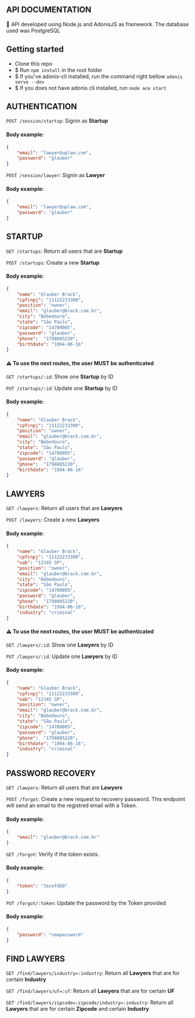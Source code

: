 ## API DOCUMENTATION

:rocket: API developed using Node.js and AdonisJS as framework. The database used was PostgreSQL

## Getting started

- Clone this repo
- \$ Run `npm install` in the root folder
- \$ If you've adonis-cli installed, run the command right bellow `adonis serve --dev`
- \$ If you does not have adonis cli installed, run `node ace start`

## AUTHENTICATION

`POST /session/startup`: Signin as **Startup**

#### Body example:

```json
{
	"email": "lawyer@uplaw.com",
	"password": "glauber"
}
```

`POST /session/lawyer`: Signin as **Lawyer**

#### Body example:

```json
{
	"email": "lawyer@uplaw.com",
	"password": "glauber"
}
```

## STARTUP

`GET /startups`: Return all users that are **Startup**

`POST /startups`: Create a new **Startup**

#### Body example:

```json
{
	"name": "Glauber Brack",
	"cpfcnpj": "11122233300",
	"position": "owner",
	"email": "glauber@brack.com.br",
	"city": "Bebedouro",
	"state": "São Paulo",
	"zipcode": "14700005",
  	"password": "glauber",
  	"phone":  "1798805220",
  	"birthdate": "1994-06-16"
}
```
#### :warning: To use the next routes, the user MUST be authenticated

`GET /startups/:id`: Show one **Startup** by ID

`PUT /startups/:id`: Update one **Startup** by ID

#### Body example:

```json
{
	"name": "Glauber Brack",
	"cpfcnpj": "11122233300",
	"position": "owner",
	"email": "glauber@brack.com.br",
	"city": "Bebedouro",
	"state": "São Paulo",
	"zipcode": "14700005",
  	"password": "glauber",
  	"phone":  "1798805220",
  	"birthdate": "1994-06-16"
}
```

## LAWYERS

`GET /lawyers`: Return all users that are **Lawyers**

`POST /lawyers`: Create a new **Lawyers**

#### Body example:

```json
{
	"name": "Glauber Brack",
  	"cpfcnpj": "11122233300",
  	"oab": "12345 SP",
	"position": "owner",
	"email": "glauber@brack.com.br",
	"city": "Bebedouro",
	"state": "São Paulo",
	"zipcode": "14700005",
  	"password": "glauber",
  	"phone":  "1798805220",
  	"birthdate": "1994-06-16",
  	"industry": "criminal"
}
```
#### :warning: To use the next routes, the user MUST be authenticated

`GET /lawyers/:id`: Show one **Lawyers** by ID

`PUT /lawyers/:id`: Update one **Lawyers** by ID

#### Body example:

```json
{
	"name": "Glauber Brack",
	"cpfcnpj": "11122233300",
  	"oab": "12345 SP",
	"position": "owner",
	"email": "glauber@brack.com.br",
	"city": "Bebedouro",
	"state": "São Paulo",
	"zipcode": "14700005",
  	"password": "glauber",
	"phone":  "1798805220",
  	"birthdate": "1994-06-16",
  	"industry": "criminal"
}
```

## PASSWORD RECOVERY

`GET /lawyers`: Return all users that are **Lawyers**

`POST /forgot`: Create a new request to recovery password. This endpoint will send an email to the registred email with a Token.

#### Body example:

```json
{
	"email": "glauber@brack.com.br"
}
```

`GET /forgot`: Verify if the token exists.

#### Body example:

```json
{
	"token": "3ecefdb0"
}
```

`PUT /forgot/:token`: Update the password by the Token provided

#### Body example:

```json
{
	"password": "newpassword"
}
```

## FIND LAWYERS

`GET /find/lawyers/industry=:industry`: Return all **Lawyers** that are for certain **Industry**

`GET /find/lawyers/uf=:uf`: Return all **Lawyers** that are for certain **UF**

`GET /find/lawyers/zipcode=:zipcode/industry=:industry`: Return all **Lawyers** that are for certain **Zipcode** and certain **Industry**
